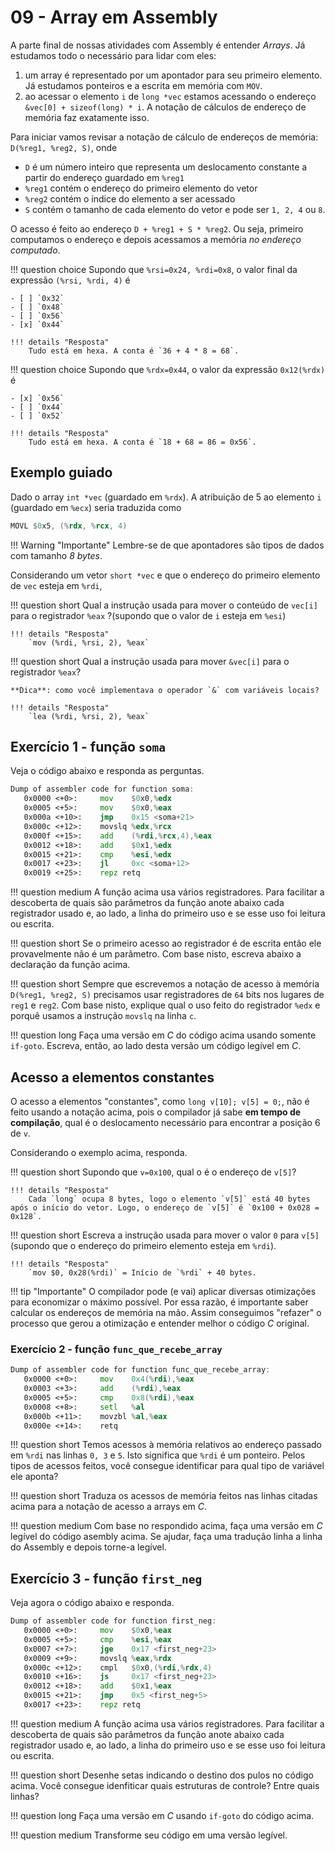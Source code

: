 # 09 - Array em Assembly

A parte final de nossas atividades com Assembly é entender *Arrays*. Já estudamos todo o necessário para lidar com eles:

1. um array é representado por um apontador para seu primeiro elemento. Já estudamos ponteiros e a escrita em memória com `MOV`.
2. ao acessar o elemento `i` de `long *vec` estamos acessando o endereço `&vec[0] + sizeof(long) * i`. A notação de cálculos de endereço de memória faz exatamente isso.

Para iniciar vamos revisar a notação de cálculo de endereços de memória: `D(%reg1, %reg2, S)`, onde

* `D` é um número inteiro que representa um deslocamento constante a partir do endereço guardado em `%reg1`
* `%reg1` contém o endereço do primeiro elemento do vetor
* `%reg2` contém o índice do elemento a ser acessado
* `S` contém o tamanho de cada elemento do vetor e pode ser `1, 2, 4` ou `8`.

O acesso é feito ao endereço `D + %reg1 + S * %reg2`. Ou seja, primeiro computamos o endereço e depois acessamos a memória *no endereço computado*.

!!! question choice
    Supondo que `%rsi=0x24, %rdi=0x8`, o valor final da expressão `(%rsi, %rdi, 4)` é

    - [ ] `0x32`
    - [ ] `0x48`
    - [ ] `0x56`
    - [x] `0x44`

    !!! details "Resposta"
        Tudo está em hexa. A conta é `36 + 4 * 8 = 68`.

!!! question choice
    Supondo que `%rdx=0x44`, o valor da expressão `0x12(%rdx)` é

    - [x] `0x56`
    - [ ] `0x44`
    - [ ] `0x52`

    !!! details "Resposta"
        Tudo está em hexa. A conta é `18 + 68 = 86 = 0x56`.

## Exemplo guiado

Dado o array `int *vec` (guardado em `%rdx`). A atribuição de 5 ao elemento `i` (guardado em `%ecx`) seria traduzida como

```asm
MOVL $0x5, (%rdx, %rcx, 4)
```

!!! Warning "Importante"
    Lembre-se de que apontadores são tipos de dados com tamanho *8 bytes*.


Considerando um vetor `short *vec` e que o endereço do primeiro elemento de `vec` esteja em `%rdi`,

!!! question short
    Qual a instrução usada para mover o conteúdo de `vec[i]` para o registrador `%eax` ?(supondo que o valor de `i` esteja em `%esi`)

    !!! details "Resposta"
        `mov (%rdi, %rsi, 2), %eax`

!!! question short
    Qual a instrução usada para mover `&vec[i]` para o registrador `%eax`?

    **Dica**: como você implementava o operador `&` com variáveis locais?

    !!! details "Resposta"
        `lea (%rdi, %rsi, 2), %eax`

## Exercício 1 - função `soma`

Veja o código abaixo e responda as perguntas.

```asm
Dump of assembler code for function soma:
   0x0000 <+0>:	    mov    $0x0,%edx
   0x0005 <+5>:	    mov    $0x0,%eax
   0x000a <+10>:	jmp    0x15 <soma+21>
   0x000c <+12>:	movslq %edx,%rcx
   0x000f <+15>:	add    (%rdi,%rcx,4),%eax
   0x0012 <+18>:	add    $0x1,%edx
   0x0015 <+21>:	cmp    %esi,%edx
   0x0017 <+23>:	jl     0xc <soma+12>
   0x0019 <+25>:	repz retq
```

!!! question medium
    A função acima usa vários registradores. Para facilitar a descoberta de quais são parâmetros da função anote abaixo cada registrador usado e, ao lado, a linha do primeiro uso e se esse uso foi leitura ou escrita.

!!! question short
    Se o primeiro acesso ao registrador é de escrita então ele provavelmente não é um parâmetro. Com base nisto, escreva abaixo a declaração da função acima.

!!! question short
    Sempre que escrevemos a notação de acesso à memória `D(%reg1, %reg2, S)` precisamos usar registradores de `64` bits nos lugares de `reg1` e `reg2`. Com base nisto, explique qual o uso feito do registrador `%edx` e porquê usamos a instrução `movslq` na linha `c`.

!!! question long
    Faça uma versão em *C* do código acima usando somente `if-goto`. Escreva, então, ao lado desta versão um código legível em *C*.

## Acesso a elementos constantes

O acesso a elementos "constantes", como `long v[10]; v[5] = 0;`, não é feito usando a notação acima, pois o compilador já sabe **em tempo de compilação**, qual é o deslocamento necessário para encontrar a posição 6 de `v`.

Considerando o exemplo acima, responda.

!!! question short
    Supondo que `v=0x100`, qual o é o endereço de `v[5]`?

    !!! details "Resposta"
        Cada `long` ocupa 8 bytes, logo o elemento `v[5]` está 40 bytes após o início do vetor. Logo, o endereço de `v[5]` é `0x100 + 0x028 = 0x128`.

!!! question short
    Escreva a instrução usada para mover o valor `0` para `v[5]` (supondo que o endereço do primeiro elemento esteja em `%rdi`).

    !!! details "Resposta"
        `mov $0, 0x28(%rdi)` = Início de `%rdi` + 40 bytes.

!!! tip "Importante"
    O compilador pode (e vai) aplicar diversas otimizações para economizar o máximo possível. Por essa razão, é importante saber calcular os endereços de memória na mão. Assim conseguimos "refazer" o processo que gerou a otimização e entender melhor o código *C* original.

### Exercício 2 - função `func_que_recebe_array`

```asm
Dump of assembler code for function func_que_recebe_array:
   0x0000 <+0>:	    mov    0x4(%rdi),%eax
   0x0003 <+3>:	    add    (%rdi),%eax
   0x0005 <+5>:	    cmp    0x8(%rdi),%eax
   0x0008 <+8>:	    setl   %al
   0x000b <+11>:	movzbl %al,%eax
   0x000e <+14>:	retq
```

!!! question short
    Temos acessos à memória relativos ao endereço passado em `%rdi` nas linhas `0, 3` e `5`. Isto significa que `%rdi` é um ponteiro. Pelos tipos de acessos feitos, você consegue identificar para qual tipo de variável ele aponta?

!!! question short
    Traduza os acessos de memória feitos nas linhas citadas acima para a notação de acesso a arrays em *C*.

!!! question medium
    Com base no respondido acima, faça uma versão em *C* legível do código asembly acima. Se ajudar, faça uma tradução linha a linha do Assembly e depois torne-a legível.

## Exercício 3 - função `first_neg`

Veja agora o código abaixo e responda.

```asm
Dump of assembler code for function first_neg:
   0x0000 <+0>:	    mov    $0x0,%eax
   0x0005 <+5>:	    cmp    %esi,%eax
   0x0007 <+7>:	    jge    0x17 <first_neg+23>
   0x0009 <+9>:	    movslq %eax,%rdx
   0x000c <+12>:	cmpl   $0x0,(%rdi,%rdx,4)
   0x0010 <+16>:	js     0x17 <first_neg+23>
   0x0012 <+18>:	add    $0x1,%eax
   0x0015 <+21>:	jmp    0x5 <first_neg+5>
   0x0017 <+23>:	repz retq
```


!!! question medium
    A função acima usa vários registradores. Para facilitar a descoberta de quais são parâmetros da função anote abaixo cada registrador usado e, ao lado, a linha do primeiro uso e se esse uso foi leitura ou escrita.

!!! question short
    Desenhe setas indicando o destino dos pulos no código acima. Você consegue idenfiticar quais estruturas de controle? Entre quais linhas?

!!! question long
    Faça uma versão em *C* usando `if-goto` do código acima.

!!! question medium
    Transforme seu código em uma versão legível.


